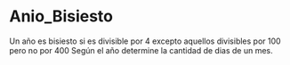 # Anio_Bisiesto
Un año es bisiesto si es divisible por 4  excepto aquellos divisibles por 100 pero no por 400  Según el año determine la cantidad de dias de un mes.
